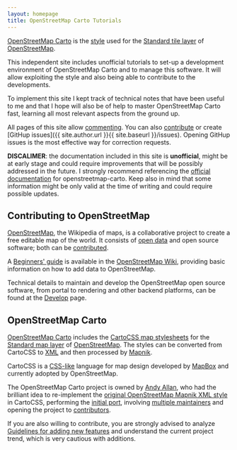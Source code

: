 ```yaml
---
layout: homepage
title: OpenStreetMap Carto Tutorials
---
```

[OpenStreetMap Carto](https://github.com/gravitystorm/openstreetmap-carto) is the [style](http://wiki.openstreetmap.org/wiki/Stylesheets) used for the [Standard tile layer](http://wiki.openstreetmap.org/wiki/Standard_tile_layer) of [OpenStreetMap](http://www.openstreetmap.org).

This independent site includes unofficial tutorials to set-up a development environment of OpenStreetMap Carto and to manage this software. It will allow exploiting the style and also being able to contribute to the developments.

To implement this site I kept track of technical notes that have been useful to me and that I hope will also be of help to master OpenStreetMap Carto fast, learning all most relevant aspects from the ground up.

All pages of this site allow [commenting](#disqus_thread). You can also [contribute](how-to-contribute/) or create [GitHup issues]({{ site.author.url }}{{ site.baseurl }}/issues). Opening GitHup issues is the most effective way for correction requests.

**DISCALIMER**: the documentation included in this site is **unofficial**, might be at early stage and could require improvements that will be possibly addressed in the future. I strongly recommend referencing the [official documentation](https://github.com/gravitystorm/openstreetmap-carto#installation) for openstreetmap-carto. Keep also in mind that some information might be only valid at the time of writing and could require possible updates.

## Contributing to OpenStreetMap

[OpenStreetMap](https://en.wikipedia.org/wiki/OpenStreetMap), the Wikipedia of maps, is a collaborative project to create a free editable map of the world. It consists of [open data](http://wiki.openstreetmap.org/wiki/Contribute_map_data) and open source software; both can be [contributed](http://wiki.openstreetmap.org/wiki/How_to_contribute).

A [Beginners' guide](http://wiki.openstreetmap.org/wiki/Beginners%27_guide) is available in the [OpenStreetMap Wiki](http://wiki.openstreetmap.org), providing basic information on how to add data to OpenStreetMap.

Technical details to maintain and develop the OpenStreetMap open source software, from portal to rendering and other backend platforms, can be found at the [Develop](http://wiki.openstreetmap.org/wiki/Develop) page.

## OpenStreetMap Carto

[OpenStreetMap Carto](https://github.com/gravitystorm/openstreetmap-carto) includes the [CartoCSS map stylesheets](http://wiki.openstreetmap.org/wiki/CartoCSS) for the [Standard map layer](http://wiki.openstreetmap.org/wiki/Standard_tile_layer) of [OpenStreetMap](http://www.openstreetmap.org). The styles can be converted from CartoCSS to [XML](https://github.com/mapnik/mapnik/wiki/XMLConfigReference) and then processed by [Mapnik](http://wiki.openstreetmap.org/wiki/Mapnik).

CartoCSS is a [CSS-like](https://en.wikipedia.org/wiki/Cascading_Style_Sheets) language for map design developed by [MapBox](https://en.wikipedia.org/wiki/Mapbox) and currently adopted by OpenStreetMap.

The OpenStreetMap Carto project is owned by [Andy Allan](https://github.com/gravitystorm), who had the brilliant idea to re-implement the [original OpenStreetMap Mapnik XML style](https://github.com/openstreetmap/mapnik-stylesheets) in CartoCSS, performing the [initial port](https://lists.openstreetmap.org/pipermail/dev/2012-December/026256.html), involving [multiple maintainers](https://github.com/gravitystorm/openstreetmap-carto#maintainers) and opening the project to [contributors](https://github.com/gravitystorm/openstreetmap-carto/graphs/contributors).

If you are also willing to contribute, you are strongly advised to analyze [Guidelines for adding new features](https://github.com/gravitystorm/openstreetmap-carto/issues/1630) and understand the current project trend, which is very cautious with additions.